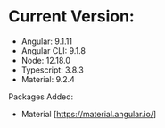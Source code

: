 # Current Version: #

* Angular: 9.1.11
* Angular CLI: 9.1.8
* Node: 12.18.0
* Typescript: 3.8.3
* Material: 9.2.4

Packages Added:
* Material [https://material.angular.io/]
